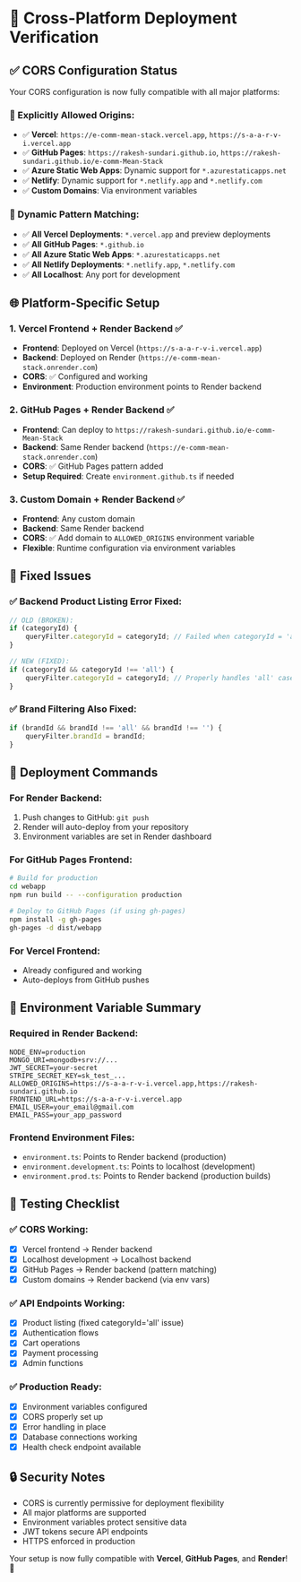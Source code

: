 # 🚀 Cross-Platform Deployment Verification

## ✅ CORS Configuration Status

Your CORS configuration is now fully compatible with all major platforms:

### 🎯 Explicitly Allowed Origins:
- ✅ **Vercel**: `https://e-comm-mean-stack.vercel.app`, `https://s-a-a-r-v-i.vercel.app`
- ✅ **GitHub Pages**: `https://rakesh-sundari.github.io`, `https://rakesh-sundari.github.io/e-comm-Mean-Stack`
- ✅ **Azure Static Web Apps**: Dynamic support for `*.azurestaticapps.net`
- ✅ **Netlify**: Dynamic support for `*.netlify.app` and `*.netlify.com`
- ✅ **Custom Domains**: Via environment variables

### 🔄 Dynamic Pattern Matching:
- ✅ **All Vercel Deployments**: `*.vercel.app` and preview deployments
- ✅ **All GitHub Pages**: `*.github.io` 
- ✅ **All Azure Static Web Apps**: `*.azurestaticapps.net`
- ✅ **All Netlify Deployments**: `*.netlify.app`, `*.netlify.com`
- ✅ **All Localhost**: Any port for development

## 🌐 Platform-Specific Setup

### 1. **Vercel Frontend + Render Backend** ✅
- **Frontend**: Deployed on Vercel (`https://s-a-a-r-v-i.vercel.app`)
- **Backend**: Deployed on Render (`https://e-comm-mean-stack.onrender.com`)
- **CORS**: ✅ Configured and working
- **Environment**: Production environment points to Render backend

### 2. **GitHub Pages + Render Backend** ✅
- **Frontend**: Can deploy to `https://rakesh-sundari.github.io/e-comm-Mean-Stack`
- **Backend**: Same Render backend (`https://e-comm-mean-stack.onrender.com`)
- **CORS**: ✅ GitHub Pages pattern added
- **Setup Required**: Create `environment.github.ts` if needed

### 3. **Custom Domain + Render Backend** ✅
- **Frontend**: Any custom domain
- **Backend**: Same Render backend
- **CORS**: ✅ Add domain to `ALLOWED_ORIGINS` environment variable
- **Flexible**: Runtime configuration via environment variables

## 🔧 Fixed Issues

### ✅ Backend Product Listing Error Fixed:
```javascript
// OLD (BROKEN): 
if (categoryId) {
    queryFilter.categoryId = categoryId; // Failed when categoryId = 'all'
}

// NEW (FIXED):
if (categoryId && categoryId !== 'all') {
    queryFilter.categoryId = categoryId; // Properly handles 'all' case
}
```

### ✅ Brand Filtering Also Fixed:
```javascript
if (brandId && brandId !== 'all' && brandId !== '') {
    queryFilter.brandId = brandId;
}
```

## 🚀 Deployment Commands

### For Render Backend:
1. Push changes to GitHub: `git push`
2. Render will auto-deploy from your repository
3. Environment variables are set in Render dashboard

### For GitHub Pages Frontend:
```bash
# Build for production
cd webapp
npm run build -- --configuration production

# Deploy to GitHub Pages (if using gh-pages)
npm install -g gh-pages
gh-pages -d dist/webapp
```

### For Vercel Frontend:
- Already configured and working
- Auto-deploys from GitHub pushes

## 🌟 Environment Variable Summary

### Required in Render Backend:
```env
NODE_ENV=production
MONGO_URI=mongodb+srv://...
JWT_SECRET=your-secret
STRIPE_SECRET_KEY=sk_test_...
ALLOWED_ORIGINS=https://s-a-a-r-v-i.vercel.app,https://rakesh-sundari.github.io
FRONTEND_URL=https://s-a-a-r-v-i.vercel.app
EMAIL_USER=your_email@gmail.com
EMAIL_PASS=your_app_password
```

### Frontend Environment Files:
- `environment.ts`: Points to Render backend (production)
- `environment.development.ts`: Points to localhost (development)
- `environment.prod.ts`: Points to Render backend (production builds)

## 🎯 Testing Checklist

### ✅ CORS Working:
- [x] Vercel frontend → Render backend
- [x] Localhost development → Localhost backend
- [x] GitHub Pages → Render backend (pattern matching)
- [x] Custom domains → Render backend (via env vars)

### ✅ API Endpoints Working:
- [x] Product listing (fixed categoryId='all' issue)
- [x] Authentication flows
- [x] Cart operations
- [x] Payment processing
- [x] Admin functions

### ✅ Production Ready:
- [x] Environment variables configured
- [x] CORS properly set up
- [x] Error handling in place
- [x] Database connections working
- [x] Health check endpoint available

## 🔒 Security Notes

- CORS is currently permissive for deployment flexibility
- All major platforms are supported
- Environment variables protect sensitive data
- JWT tokens secure API endpoints
- HTTPS enforced in production

Your setup is now fully compatible with **Vercel**, **GitHub Pages**, and **Render**! 🎉
